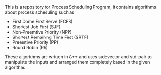 This is a repository for Process Scheduling Program, it contains algorithms about process scheduling such as
+ First Come First Serve (FCFS)
+ Shortest Job First (SJF)
+ Non-Preemtive Priority (NPP)
+ Shortest Remaining Time First (SRTF)
+ Preemtive Priority (PP)
+ Round Robin (RR)

These algorithms are written in C++ and uses std::vector and std::pair to manipulate the inputs and arranged them
completely based in the given algorithm.

